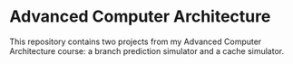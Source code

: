 # Advanced Computer Architecture
This repository contains two projects from my Advanced Computer Architecture course: a branch prediction simulator and a cache simulator.
